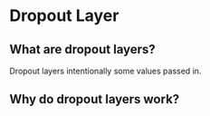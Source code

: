 # Dropout Layer

## What are dropout layers?

Dropout layers intentionally some values passed in.

## Why do dropout layers work?
